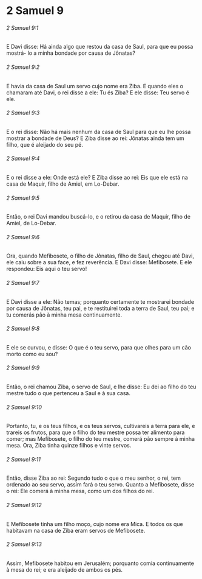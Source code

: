 # 2 Samuel 9

###### 2 Samuel 9:1

E Davi disse: Há ainda algo que restou da casa de Saul, para que eu possa mostrá- lo a minha bondade por causa de Jônatas?

###### 2 Samuel 9:2

E havia da casa de Saul um servo cujo nome era Ziba. E quando eles o chamaram até Davi, o rei disse a ele: Tu és Ziba? E ele disse: Teu servo é ele.

###### 2 Samuel 9:3

E o rei disse: Não há mais nenhum da casa de Saul para que eu lhe possa mostrar a bondade de Deus? E Ziba disse ao rei: Jônatas ainda tem um filho, que é aleijado do seu pé.

###### 2 Samuel 9:4

E o rei disse a ele: Onde está ele? E Ziba disse ao rei: Eis que ele está na casa de Maquir, filho de Amiel, em Lo-Debar.

###### 2 Samuel 9:5

Então, o rei Davi mandou buscá-lo, e o retirou da casa de Maquir, filho de Amiel, de Lo-Debar.

###### 2 Samuel 9:6

Ora, quando Mefibosete, o filho de Jônatas, filho de Saul, chegou até Davi, ele caiu sobre a sua face, e fez reverência. E Davi disse: Mefibosete. E ele respondeu: Eis aqui o teu servo!

###### 2 Samuel 9:7

E Davi disse a ele: Não temas; porquanto certamente te mostrarei bondade por causa de Jônatas, teu pai, e te restituirei toda a terra de Saul, teu pai; e tu comerás pão à minha mesa continuamente.

###### 2 Samuel 9:8

E ele se curvou, e disse: O que é o teu servo, para que olhes para um cão morto como eu sou?

###### 2 Samuel 9:9

Então, o rei chamou Ziba, o servo de Saul, e lhe disse: Eu dei ao filho do teu mestre tudo o que pertenceu a Saul e à sua casa.

###### 2 Samuel 9:10

Portanto, tu, e os teus filhos, e os teus servos, cultivareis a terra para ele, e trareis os frutos, para que o filho do teu mestre possa ter alimento para comer; mas Mefibosete, o filho do teu mestre, comerá pão sempre à minha mesa. Ora, Ziba tinha quinze filhos e vinte servos.

###### 2 Samuel 9:11

Então, disse Ziba ao rei: Segundo tudo o que o meu senhor, o rei, tem ordenado ao seu servo, assim fará o teu servo. Quanto a Mefibosete, disse o rei: Ele comerá à minha mesa, como um dos filhos do rei.

###### 2 Samuel 9:12

E Mefibosete tinha um filho moço, cujo nome era Mica. E todos os que habitavam na casa de Ziba eram servos de Mefibosete.

###### 2 Samuel 9:13

Assim, Mefibosete habitou em Jerusalém; porquanto comia continuamente à mesa do rei; e era aleijado de ambos os pés.

